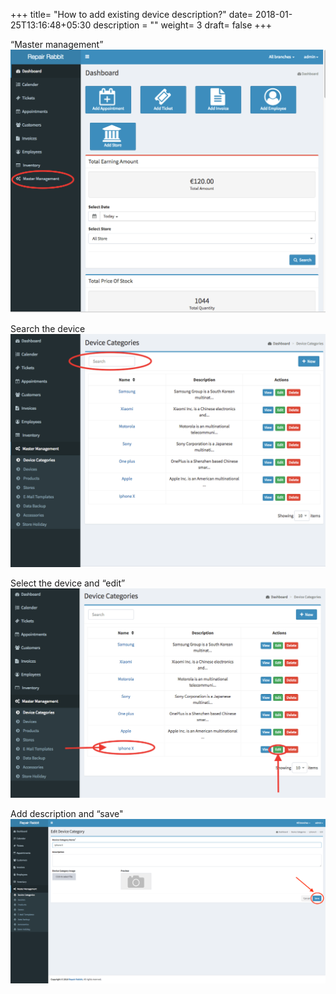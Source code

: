 +++
title= "How to add existing device description?"
date= 2018-01-25T13:16:48+05:30
description = ""
weight= 3
draft= false
+++



“Master management”
![How to add exsisting device description?](/images/device_and_device_categories/how_to_Add_exsisting_device_description/go_to_master_management.png)

Search the device
![How to add exsisting device description?](/images/device_and_device_categories/how_to_Add_exsisting_device_description/search_the_device.png)


Select the device and “edit”
![How to add exsisting device description?](/images/device_and_device_categories/how_to_Add_exsisting_device_description/select_the_device_and_click_edit.png)

Add description and “save"
![How to add exsisting device description?](/images/device_and_device_categories/how_to_Add_exsisting_device_description/edit_description_of_existing_device_save.png)


